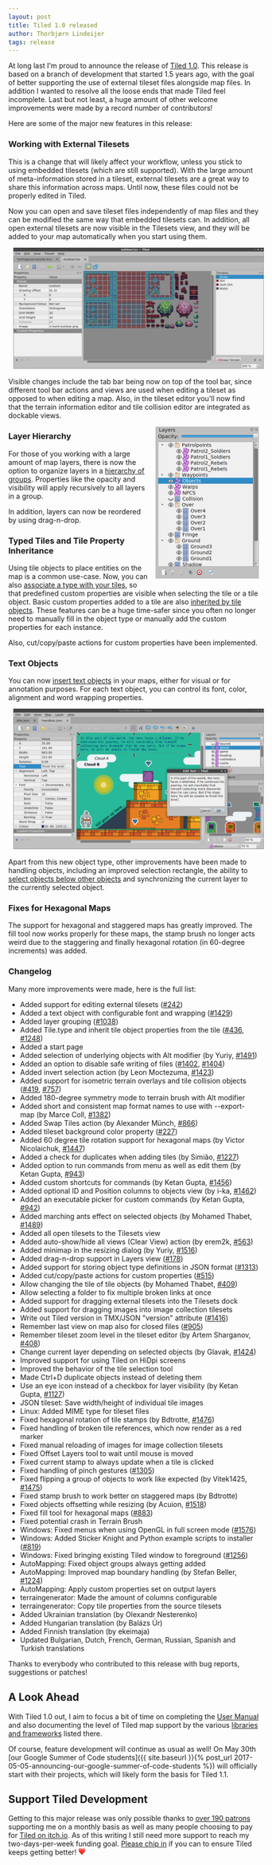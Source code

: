 ```yaml
---
layout: post
title: Tiled 1.0 released
author: Thorbjørn Lindeijer
tags: release
---
```


At long last I'm proud to announce the release of
[Tiled 1.0](https://thorbjorn.itch.io/tiled). This release is based on a branch of
development that started 1.5 years ago, with the goal of better supporting the
use of external tileset files alongside map files. In addition I wanted to
resolve all the loose ends that made Tiled feel incomplete. Last but not least,
a huge amount of other welcome improvements were made by a record number of
contributors!

Here are some of the major new features in this release:

### Working with External Tilesets

This is a change that will likely affect your workflow, unless you stick to
using embedded tilesets (which are still supported). With the large amount of
meta-information stored in a tileset, external tilesets are a great way to share
this information across maps. Until now, these files could not be properly
edited in Tiled.

Now you can open and save tileset files independently of map files and they can
be modified the same way that embedded tilesets can. In addition, all open
external tilesets are now visible in the Tilesets view, and they will be added
to your map automatically when you start using them.

<a href="/img/posts/2017-05-editing-external-tileset.png" class="thumbnail" style="margin: 10px;">
  <img src="/img/posts/2017-05-editing-external-tileset.png">
</a>

Visible changes include the tab bar being now on top of the tool bar, since
different tool bar actions and views are used when editing a tileset as opposed
to when editing a map. Also, in the tileset editor you'll now find that the
terrain information editor and tile collision editor are integrated as dockable
views.

<a href="/img/posts/2017-05-layer-hierarchy.png" class="thumbnail" style="margin: 0px 0px 10px 10px; float: right;">
  <img src="/img/posts/2017-05-layer-hierarchy.png" width="208" height="305">
</a>

### Layer Hierarchy

For those of you working with a large amount of map layers, there is now the
option to organize layers in a [hierarchy of groups](https://doc.mapeditor.org/manual/layers/#group-layers).
Properties like the opacity and visibility will apply recursively to all layers
in a group.

In addition, layers can now be reordered by using drag-n-drop.

### Typed Tiles and Tile Property Inheritance

Using tile objects to place entities on the map is a common use-case. Now, you
can also [associate a type with your tiles](https://doc.mapeditor.org/manual/custom-properties/#typed-tiles),
so that predefined custom properties are visible when selecting the tile or a tile object.
Basic custom properties added to a tile are also
[inherited by tile objects](https://doc.mapeditor.org/manual/custom-properties/#tile-property-inheritance).
These features can be a huge time-safer since you often no longer need to manually
fill in the object type or manually add the custom properties for each instance.

Also, cut/copy/paste actions for custom properties have been implemented.

### Text Objects

You can now [insert text objects](https://doc.mapeditor.org/manual/objects/#insert-text)
in your maps, either for visual or for annotation purposes. For each text
object, you can control its font, color, alignment and word wrapping properties.

<a href="/img/posts/2017-05-text-objects.png" class="thumbnail" style="margin: 10px;">
  <img src="/img/posts/2017-05-text-objects.png">
</a>

Apart from this new object type, other improvements have been made to handling
objects, including an improved selection rectangle, the ability to
[select objects below other objects](https://doc.mapeditor.org/manual/objects/#selecting-and-deselecting)
and synchronizing the current layer to the currently selected object.

### Fixes for Hexagonal Maps

The support for hexagonal and staggered maps has greatly improved. The fill tool
now works properly for these maps, the stamp brush no longer acts weird due to
the staggering and finally hexagonal rotation (in 60-degree increments) was
added.


### Changelog

Many more improvements were made, here is the full list:

* Added support for editing external tilesets ([#242](https://github.com/bjorn/tiled/issues/242))
* Added a text object with configurable font and wrapping ([#1429](https://github.com/bjorn/tiled/issues/1429))
* Added layer grouping ([#1038](https://github.com/bjorn/tiled/issues/1038))
* Added Tile.type and inherit tile object properties from the tile ([#436](https://github.com/bjorn/tiled/issues/436), [#1248](https://github.com/bjorn/tiled/issues/1248))
* Added a start page
* Added selection of underlying objects with Alt modifier (by Yuriy, [#1491](https://github.com/bjorn/tiled/issues/1491))
* Added an option to disable safe writing of files ([#1402](https://github.com/bjorn/tiled/issues/1402), [#1404](https://github.com/bjorn/tiled/issues/1404))
* Added invert selection action (by Leon Moctezuma, [#1423](https://github.com/bjorn/tiled/issues/1423))
* Added support for isometric terrain overlays and tile collision objects ([#419](https://github.com/bjorn/tiled/issues/419), [#757](https://github.com/bjorn/tiled/issues/757))
* Added 180-degree symmetry mode to terrain brush with Alt modifier
* Added short and consistent map format names to use with \--export-map (by Marce Coll, [#1382](https://github.com/bjorn/tiled/issues/1382))
* Added Swap Tiles action (by Alexander Münch, [#866](https://github.com/bjorn/tiled/issues/866))
* Added tileset background color property ([#227](https://github.com/bjorn/tiled/issues/227))
* Added 60 degree tile rotation support for hexagonal maps (by Victor Nicolaichuk, [#1447](https://github.com/bjorn/tiled/issues/1447))
* Added a check for duplicates when adding tiles (by Simião, [#1227](https://github.com/bjorn/tiled/issues/1227))
* Added option to run commands from menu as well as edit them (by Ketan Gupta, [#943](https://github.com/bjorn/tiled/issues/943))
* Added custom shortcuts for commands (by Ketan Gupta, [#1456](https://github.com/bjorn/tiled/issues/1456))
* Added optional ID and Position columns to objects view (by i-ka, [#1462](https://github.com/bjorn/tiled/issues/1462))
* Added an executable picker for custom commands (by Ketan Gupta, [#942](https://github.com/bjorn/tiled/issues/942))
* Added marching ants effect on selected objects (by Mohamed Thabet, [#1489](https://github.com/bjorn/tiled/issues/1489))
* Added all open tilesets to the Tilesets view
* Added auto-show/hide all views (Clear View) action (by erem2k, [#563](https://github.com/bjorn/tiled/issues/563))
* Added minimap in the resizing dialog (by Yuriy, [#1516](https://github.com/bjorn/tiled/issues/1516))
* Added drag-n-drop support in Layers view ([#178](https://github.com/bjorn/tiled/issues/178))
* Added support for storing object type definitions in JSON format ([#1313](https://github.com/bjorn/tiled/issues/1313))
* Added cut/copy/paste actions for custom properties ([#515](https://github.com/bjorn/tiled/issues/515))
* Allow changing the tile of tile objects (by Mohamed Thabet, [#409](https://github.com/bjorn/tiled/issues/409))
* Allow selecting a folder to fix multiple broken links at once
* Added support for dragging external tilesets into the Tilesets dock
* Added support for dragging images into image collection tilesets
* Write out Tiled version in TMX/JSON "version" attribute ([#1416](https://github.com/bjorn/tiled/issues/1416))
* Remember last view on map also for closed files ([#905](https://github.com/bjorn/tiled/issues/905))
* Remember tileset zoom level in the tileset editor (by Artem Sharganov, [#408](https://github.com/bjorn/tiled/issues/408))
* Change current layer depending on selected objects (by Glavak, [#1424](https://github.com/bjorn/tiled/issues/1424))
* Improved support for using Tiled on HiDpi screens
* Improved the behavior of the tile selection tool
* Made Ctrl+D duplicate objects instead of deleting them
* Use an eye icon instead of a checkbox for layer visibility (by Ketan Gupta, [#1127](https://github.com/bjorn/tiled/issues/1127))
* JSON tileset: Save width/height of individual tile images
* Linux: Added MIME type for tileset files
* Fixed hexagonal rotation of tile stamps (by Bdtrotte, [#1476](https://github.com/bjorn/tiled/issues/1476))
* Fixed handling of broken tile references, which now render as a red marker
* Fixed manual reloading of images for image collection tilesets
* Fixed Offset Layers tool to wait until mouse is moved
* Fixed current stamp to always update when a tile is clicked
* Fixed handling of pinch gestures ([#1305](https://github.com/bjorn/tiled/issues/1305))
* Fixed flipping a group of objects to work like expected (by Vitek1425, [#1475](https://github.com/bjorn/tiled/issues/1475))
* Fixed stamp brush to work better on staggered maps (by Bdtrotte)
* Fixed objects offsetting while resizing (by Acuion, [#1518](https://github.com/bjorn/tiled/issues/1518))
* Fixed fill tool for hexagonal maps ([#883](https://github.com/bjorn/tiled/issues/883))
* Fixed potential crash in Terrain Brush
* Windows: Fixed menus when using OpenGL in full screen mode ([#1576](https://github.com/bjorn/tiled/issues/1576))
* Windows: Added Sticker Knight and Python example scripts to installer ([#819](https://github.com/bjorn/tiled/issues/819))
* Windows: Fixed bringing existing Tiled window to foreground ([#1256](https://github.com/bjorn/tiled/issues/1256))
* AutoMapping: Fixed object groups always getting added
* AutoMapping: Improved map boundary handling (by Stefan Beller, [#1224](https://github.com/bjorn/tiled/issues/1224))
* AutoMapping: Apply custom properties set on output layers
* terraingenerator: Made the amount of columns configurable
* terraingenerator: Copy tile properties from the source tilesets
* Added Ukrainian translation (by Olexandr Nesterenko)
* Added Hungarian translation (by Balázs Úr)
* Added Finnish translation (by ekeimaja)
* Updated Bulgarian, Dutch, French, German, Russian, Spanish and Turkish translations

Thanks to everybody who contributed to this release with bug reports, suggestions or patches!

## A Look Ahead

With Tiled 1.0 out, I aim to focus a bit of time on completing the
[User Manual](https://doc.mapeditor.org) and also documenting the level of Tiled
map support by the various
[libraries and frameworks](https://doc.mapeditor.org/reference/support-for-tmx-maps/)
listed there.

Of course, feature development will continue as usual as well! On May 30th
[our Google Summer of Code students]({{ site.baseurl }}{% post_url 2017-05-05-announcing-our-google-summer-of-code-students %})
will officially start with their projects, which will likely form the basis
for Tiled 1.1.

## Support Tiled Development

Getting to this major release was only possible thanks to
[over 190 patrons](https://www.patreon.com/bjorn) supporting me on a monthly
basis as well as many people choosing to pay for
[Tiled on itch.io](https://thorbjorn.itch.io/tiled). As of this writing I still
need more support to reach my two-days-per-week funding goal.
[Please chip in](https://www.patreon.com/bePatron?u=90066) if
you can to ensure Tiled keeps getting better! <img src="/img/heart.png" style="width: 1em;" title=":heart:" class="emoji" alt=":heart:">
